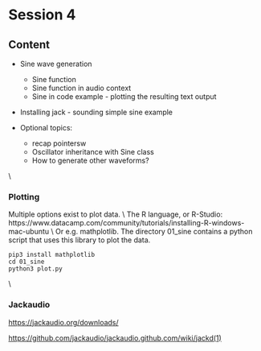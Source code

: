 <H1>Session 4</H1>

<H2>Content</H2>

* Sine wave generation
  * Sine function
  * Sine function in audio context
  * Sine in code example - plotting the resulting text output

* Installing jack - sounding simple sine example

* Optional topics:
  * recap pointersw
  * Oscillator inheritance with Sine class
  * How to generate other waveforms?



\
<H3>Plotting</H3> Multiple options exist to plot data.
\
The R language, or R-Studio:
https://www.datacamp.com/community/tutorials/installing-R-windows-mac-ubuntu
\
Or e.g. mathplotlib.
The directory 01_sine contains a python script that uses this library to plot the data.

```
pip3 install mathplotlib
cd 01_sine
python3 plot.py
```

\
<H3>Jackaudio</H3>

https://jackaudio.org/downloads/

https://github.com/jackaudio/jackaudio.github.com/wiki/jackd(1)
